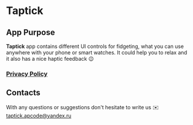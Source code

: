# Taptick

## App Purpose

**Taptick** app contains different UI controls for fidgeting, what you can use anywhere with your phone or smart watches. It could help you to relax and it also has a nice haptic feedback 😉

### [Privacy Policy](https://pashcal.github.io/taptick/privacy)

## Contacts

With any questions or suggestions don't hesitate to write us ✉️ <taptick.apcode@yandex.ru>